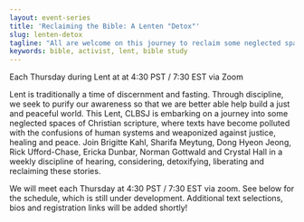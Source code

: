 ```yaml
---
layout: event-series
title: 'Reclaiming the Bible: A Lenten "Detox"'
slug: lenten-detox
tagline: "All are welcome on this journey to reclaim some neglected spaces in the Christian scripture."
keywords: bible, activist, lent, bible study
---
```

Each Thursday during Lent at at 4:30 PST / 7:30 EST via Zoom

Lent is traditionally a time of discernment and fasting. Through
discipline, we seek to purify our awareness so that we are better able
help build a just and peaceful world. This Lent, CLBSJ is embarking on a
journey into some neglected spaces of Christian scripture, where texts have
become polluted with the confusions of human systems and weaponized
against justice, healing and peace. Join Brigitte Kahl, Sharifa Meytung,
Dong Hyeon Jeong, Rick Ufford-Chase, Ericka Dunbar, Norman Gottwald and
Crystal Hall in a weekly discipline of hearing, considering,
detoxifying, liberating and reclaiming these stories.

We will meet each Thursday at 4:30 PST / 7:30 EST via zoom. See below
for the schedule, which is still under development. Additional text
selections, bios and registration links will be added shortly!
